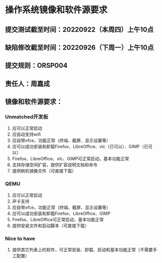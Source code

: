 # 操作系统镜像和软件源要求

## 提交测试截至时间：20220922（本周四）上午10点

## 缺陷修改截至时间：20220926（下周一）上午10点

## 提交规则：ORSP004

## 责任人：周嘉成

## 镜像和软件源要求：

### Unmatched开发板

1. 应可以正常启动
2. 应自动支持wifi
3. 应自带xfce，功能正常（终端、截屏、显示设置等）
4. 应可以成功安装和卸载Firefox、LibreOffice、vlc（已可以）、GIMP（已可以）
5. Firefox、LibreOffice、vlc、GIMP可正常启动，基本功能正常
6. 支持存储空间扩容，提供扩容说明文档和命令
7. 提供刷机镜像文件（可直接下载）

### QEMU

1. 应可以正常启动
2. 声卡支持
3. 应自带xfce，功能正常（终端、截屏、显示设置等）
4. 应可以成功安装和卸载Firefox、LibreOffice、GIMP
5. Firefox、LibreOffice可正常启动，基本功能正常
6. 提供安装文件和启动脚本（可直接下载）

### Nice to have
1. 提供其它列表上的软件，可正常安装、卸载、启动和基本功能正常（不需要手工配置）
